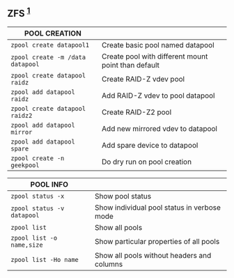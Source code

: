 
## ZFS <sup>[1]</sup> 

| POOL CREATION                    |                                                      |
|----------------------------------|------------------------------------------------------|
| `zpool create datapool1`         | Create basic pool named datapool                     |
| `zpool create -m /data datapool` | Create pool with different mount point than default  |
| `zpool create datapool raidz`    | Create RAID-Z vdev pool                              |
| `zpool add datapool raidz`       | Add RAID-Z vdev to pool datapool                     |
| `zpool create datapool raidz2`   | Create RAID-Z2 pool                                  |
| `zpool add datapool mirror`      | Add new mirrored vdev to datapool                    |
| `zpool add datapool spare`       | Add spare device to datapool                         |
| `zpool create -n geekpool`       | Do dry run on pool creation                          |
 
| POOL INFO                  |                                              |
|----------------------------|----------------------------------------------|
| `zpool status -x`          | Show pool status                             |
| `zpool status -v datapool` | Show individual pool status in verbose mode  |
| `zpool list` 	             | Show all pools                               |
| `zpool list -o name,size`  | Show particular properties of all pools      |
| `zpool list -Ho name`      | Show all pools without headers and columns   |

[1]: https://www.thegeekdiary.com/solaris-zfs-command-line-reference-cheat-sheet/  

